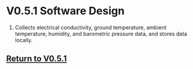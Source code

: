 # V0.5.1 Software Design

1. Collects electrical conductivity, ground temperature, ambient temperature, humidity, and barometric pressure data, and stores data locally.

## [Return to V0.5.1](https://github.com/ARTS-Laboratory/Smart-Penetrometer-with-Edge-Computing-and-Intelligent-Embedded-Systems/blob/main/V0/V0.5/V0.5.1)

